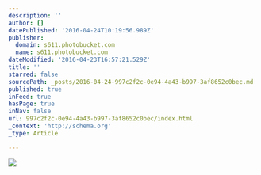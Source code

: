 ```yaml
---
description: ''
author: []
datePublished: '2016-04-24T10:19:56.989Z'
publisher:
  domain: s611.photobucket.com
  name: s611.photobucket.com
dateModified: '2016-04-23T16:57:21.529Z'
title: ''
starred: false
sourcePath: _posts/2016-04-24-997c2f2c-0e94-4a43-b997-3af8652c0bec.md
published: true
inFeed: true
hasPage: true
inNav: false
url: 997c2f2c-0e94-4a43-b997-3af8652c0bec/index.html
_context: 'http://schema.org'
_type: Article

---
```

![](http://i611.photobucket.com/albums/tt191/Leda_Grace_Rasmussen/2016-04-21%2020.22.08_zpsn9jh0qjg.jpg?1461429602724&1461429624433&1461430581056&1461430608135)
